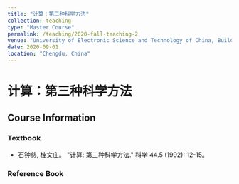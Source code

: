 ```yaml
---
title: "计算：第三种科学方法"
collection: teaching
type: "Master Course"
permalink: /teaching/2020-fall-teaching-2
venue: "University of Electronic Science and Technology of China, Building"
date: 2020-09-01
location: "Chengdu, China"
---
```


 
# 计算：第三种科学方法

## Course Information


### Textbook
* 石钟慈, 桂文庄。 "计算: 第三种科学方法." 科学 44.5 (1992): 12-15。

### Reference Book



